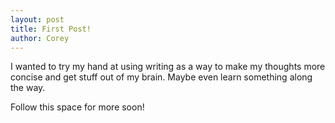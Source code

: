 ```yaml
---
layout: post
title: First Post!
author: Corey
---
```

I wanted to try my hand at using writing as a way to make my thoughts more concise and get stuff out of my brain. 
Maybe even learn something along the way.

Follow this space for more soon!